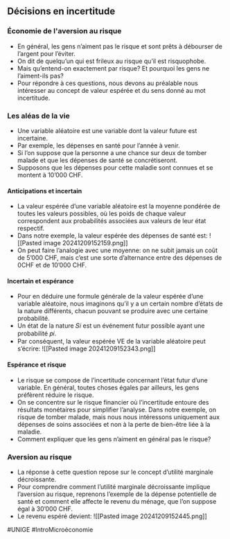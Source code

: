 ## Décisions en incertitude
### Économie de l'aversion au risque
- En général, les gens n’aiment pas le risque et sont prêts à débourser de l’argent pour l’éviter.
- On dit de quelqu’un qui est frileux au risque qu’il est risquophobe.
- Mais qu’entend-on exactement par risque? Et pourquoi les gens ne l’aiment-ils pas?
- Pour répondre à ces questions, nous devons au préalable nous intéresser au concept de valeur espérée et du sens donné au mot incertitude.
### Les aléas de la vie
- Une variable aléatoire est une variable dont la valeur future est incertaine.
- Par exemple, les dépenses en santé pour l’année à venir.
- Si l’on suppose que la personne a une chance sur deux de tomber malade et que les dépenses de santé se concrétiseront.
- Supposons que les dépenses pour cette maladie sont connues et se montent à 10’000 CHF.
#### Anticipations et incertain
- La valeur espérée d’une variable aléatoire est la moyenne pondérée de toutes les valeurs possibles, où les poids de chaque valeur correspondent aux probabilités associées aux valeurs de leur état respectif.
- Dans notre exemple, la valeur espérée des dépenses de santé est:
	![[Pasted image 20241209152159.png]]
- On peut faire l’analogie avec une moyenne: on ne subit jamais un coût de 5’000 CHF, mais c’est une sorte d’alternance entre des dépenses de 0CHF et de 10’000 CHF.
#### Incertain et espérance
- Pour en déduire une formule générale de la valeur espérée d’une variable aléatoire, nous imaginons qu’il y a un certain nombre d’états de la nature différents, chacun pouvant se produire avec une certaine probabilité.
- Un état de la nature 𝑆𝑖 est un événement futur possible ayant une probabilité 𝑝𝑖.
- Par conséquent, la valeur espérée VE de la variable aléatoire peut s’écrire:
	![[Pasted image 20241209152343.png]]
#### Espérance et risque
- Le risque se compose de l’incertitude concernant l’état futur d’une variable. En général, toutes choses égales par ailleurs, les gens préfèrent réduire le risque.
- On se concentre sur le risque financier où l’incertitude entoure des résultats monétaires pour simplifier l’analyse. Dans notre exemple, on risque de tomber malade, mais nous nous intéressons uniquement aux dépenses de soins associées et non à la perte de bien-être liée à la maladie.
- Comment expliquer que les gens n’aiment en général pas le risque?
### Aversion au risque
- La réponse à cette question repose sur le concept d’utilité marginale décroissante.
- Pour comprendre comment l’utilité marginale décroissante implique l’aversion au risque, reprenons l’exemple de la dépense potentielle de santé et comment elle affecte le revenu du ménage, que l’on suppose égal à 30’000 CHF.
- Le revenu espéré devient:
	![[Pasted image 20241209152445.png]]

#UNIGE #IntroMicroéconomie 